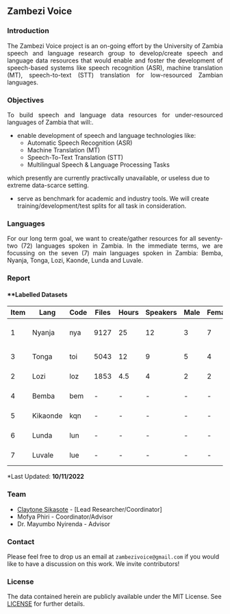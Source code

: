 ## Zambezi Voice

### Introduction

<div align="justify">
<p>The Zambezi Voice project is an on-going effort by the University of Zambia speech and language research group  to develop/create speech and language data resources that would enable and foster the development of speech-based systems like speech recognition (ASR), machine translation (MT), speech-to-text (STT) translation for low-resourced Zambian languages.</p>
</div>

### Objectives
<div align="justify">
  <p> To build speech and language data resources for under-resourced languages of Zambia that will:.</p>
</div>

  - enable development of speech and language technologies like:
    - Automatic Speech Recognition (ASR)
    - Machine Translation (MT)
    - Speech-To-Text Translation (STT)
    - Multilingual Speech & Language Processing Tasks
       
   which presently are currently practivcally unavailable, or useless due to extreme data-scarce setting.
   
  - serve as benchmark for academic and industry tools. We will create training/development/test splits for all task in consideration.
    
### Languages

<div align="justify">
  <p>For our long term goal, we want to create/gather resources for all seventy-two (72) languages spoken in Zambia. In the immediate terms, we are focussing on the seven (7) main languages spoken in Zambia: Bemba, Nyanja, Tonga, Lozi, Kaonde, Lunda and Luvale.</p>
</div>

### Report

#### **Labelled Datasets

<div class="tg-wrap" align="left">
  <table>
    <thead>
      <tr>
        <th>Item</th>
        <th>Lang</th>
        <th>Code</th>
        <th>Files</th>
        <th>Hours</th>
        <th>Speakers</th>
        <th>Male</th>
        <th>Female</th>
        <th>Tasks</th>
      </tr>
    </thead>
    <tbody>
      <tr>
        <td>1</td>
        <td>Nyanja</td>
        <td>nya</td>
        <td>9127</td>
        <td>25</td>
        <td>12</td>
        <td>3</td>
        <td>7</td>
        <td>ASR, MT, ST</td>
      </tr>
      <tr>
        <td>3</td>
        <td>Tonga</td>
        <td>toi</td>
        <td>5043</td>
        <td>12</td>
        <td>9</td>
        <td>5</td>
        <td>4</td>
        <td>ASR, MT</td>
      </tr>
      <tr>
        <td>2</td>
        <td>Lozi</td>
        <td>loz</td>
        <td>1853</td>
        <td>4.5</td>
        <td>4</td>
        <td>2</td>
        <td>2</td>
        <td>ASR, MT</td>
      </tr>
      <tr>
        <td>4</td>
        <td>Bemba</td>
        <td>bem</td>
        <td>-</td>
        <td>-</td>
        <td>-</td>
        <td>-</td>
        <td>-</td>
        <td>ASR, MT</td>
      </tr>
      <tr>
        <td>5</td>
        <td>Kikaonde</td>
        <td>kqn</td>
        <td>-</td>
        <td>-</td>
        <td>-</td>
        <td>-</td>
        <td>-</td>
        <td>ASR, MT</td>
      </tr>
      <tr>
        <td>6</td>
        <td>Lunda</td>
        <td>lun</td>
        <td>-</td>
        <td>-</td>
        <td>-</td>
        <td>-</td>
        <td>-</td>
        <td>ASR, MT</td>
      </tr>
      <tr>
        <td>7</td>
        <td>Luvale</td>
        <td>lue</td>
        <td>-</td>
        <td>-</td>
        <td>-</td>
        <td>-</td>
        <td>-</td>
        <td>ASR, MT</td>
      </tr>
    </tbody>
  </table>
  <p>*Last Updated: <strong>10/11/2022</strong></p>
</div>

### Team

  - [Claytone Sikasote](https://csikasote.github.io) - [Lead Researcher/Coordinator]
  - Mofya Phiri - Coordinator/Advisor
  - Dr. Mayumbo Nyirenda - Advisor

### Contact
Please feel free to drop us an email at `zambezivoice@gmail.com` if you would like to have a discussion on this work. We invite contributors!

### License
The data contained herein are publicly available under the MIT License. See [LICENSE](https://github.com/unza-speech-lab/zambezi-voice/blob/main/LICENSE) for further details.
